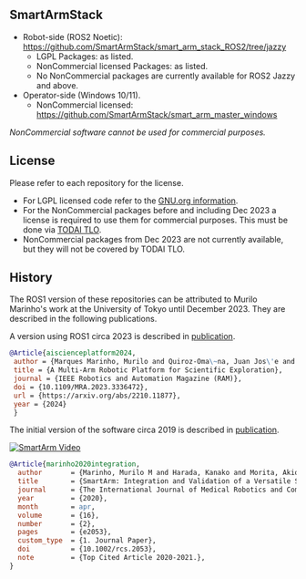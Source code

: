 SmartArmStack
-------------

 - Robot-side (ROS2 Noetic): https://github.com/SmartArmStack/smart_arm_stack_ROS2/tree/jazzy
      - LGPL Packages: as listed.
      - NonCommercial licensed Packages: as listed.
      - No NonCommercial packages are currently available for ROS2 Jazzy and above.
 - Operator-side (Windows 10/11).
      - NonCommercial licensed: https://github.com/SmartArmStack/smart_arm_master_windows

_NonCommercial software cannot be used for commercial purposes._

License
-------

Please refer to each repository for the license. 
- For LGPL licensed code refer to the [GNU.org information](https://www.gnu.org/licenses/lgpl-3.0.en.html).
- For the NonCommercial packages before and including Dec 2023 a license is required to use them for commercial purposes. This must be done via [TODAI TLO](https://todaitlo.com/en/corporate).
- NonCommercial packages from Dec 2023 are not currently available, but they will not be covered by TODAI TLO. 

History
-------

The ROS1 version of these repositories can be attributed to Murilo Marinho's work at the University of Tokyo until December 2023. They are described in the following publications.
 
A version using ROS1 circa 2023 is described in [publication](10.1109/MRA.2023.3336472).
 
 ```bibtex
@Article{aiscienceplatform2024,
  author = {Marques Marinho, Murilo and Quiroz-Oma\~na, Juan Jos\'e and Harada, Kanako},
  title = {A Multi-Arm Robotic Platform for Scientific Exploration},
  journal = {IEEE Robotics and Automation Magazine (RAM)},
  doi = {10.1109/MRA.2023.3336472},
  url = {https://arxiv.org/abs/2210.11877},
  year = {2024}
  } 
 ```
 
 The initial version of the software circa 2019 is described in [publication](http://doi.org/10.1002/rcs.2053).

 [![SmartArm Video](https://user-images.githubusercontent.com/46012516/173507324-d8642fd4-7e16-494f-9f18-509c613313aa.png)](https://www.youtube.com/watch?v=dayuW47PKKc "SmartArm Video")

```bibtex
@Article{marinho2020integration,
  author       = {Marinho, Murilo M and Harada, Kanako and Morita, Akio and Mitsuishi, Mamoru},
  title        = {SmartArm: Integration and Validation of a Versatile Surgical Robotic System for Constrained Workspaces},
  journal      = {The International Journal of Medical Robotics and Computer Assisted Surgery (IJMRCAS)},
  year         = {2020},
  month        = apr,
  volume       = {16},
  number       = {2},
  pages        = {e2053},
  custom_type  = {1. Journal Paper},
  doi          = {10.1002/rcs.2053},
  note         = {Top Cited Article 2020-2021.},
}
```
